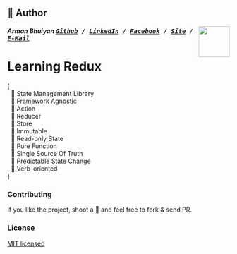 ## 📝 Author
[<img src="https://media.licdn.com/dms/image/C5103AQE3SdZqmIyW0A/profile-displayphoto-shrink_200_200/0?e=1533168000&v=beta&t=reTZbwaCbB9R9V47Q9XiBGgGpY6_dS0KSK_gA8WsVCc" align="right" height="70" width="70">](http://armanbhuiyan.com)

##### Arman Bhuiyan <kbd>[Github](https://github.com/arman37) / [LinkedIn](https://www.linkedin.com/in/arman-bhuiyan) / [Facebook](https://www.facebook.com/arman.it37) / [Site](http://armanbhuiyan.com) /  [E-Mail](mailto:arman.it37@gmail.com)</kbd>

# Learning Redux

[ <br />
&nbsp; :diamond_shape_with_a_dot_inside: State Management Library <br />
&nbsp; :diamond_shape_with_a_dot_inside: Framework Agnostic <br />
&nbsp; :diamond_shape_with_a_dot_inside: Action <br />
&nbsp; :diamond_shape_with_a_dot_inside: Reducer <br />
&nbsp; :diamond_shape_with_a_dot_inside: Store <br />
&nbsp; :diamond_shape_with_a_dot_inside: Immutable <br />
&nbsp; :diamond_shape_with_a_dot_inside: Read-only State <br />
&nbsp; :diamond_shape_with_a_dot_inside: Pure Function <br />
&nbsp; :diamond_shape_with_a_dot_inside: Single Source Of Truth <br />
&nbsp; :diamond_shape_with_a_dot_inside: Predictable State Change <br />
&nbsp; :diamond_shape_with_a_dot_inside: Verb-oriented <br />
]

### Contributing
If you like the project, shoot a :star2: and feel free to fork & send PR.

### License

[MIT licensed](./LICENSE)
